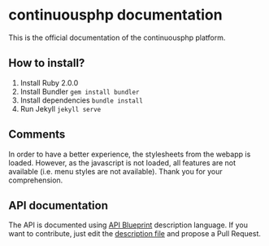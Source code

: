 continuousphp documentation
===========================

This is the official documentation of the continuousphp platform.

## How to install?

1. Install Ruby 2.0.0
2. Install Bundler ``` gem install bundler ```
3. Install dependencies ``` bundle install ```
4. Run Jekyll ``` jekyll serve ```

## Comments

In order to have a better experience, the stylesheets from the webapp is loaded.
However, as the javascript is not loaded, all features are not available (i.e. menu styles are not available).
Thank you for your comprehension.

## API documentation

The API is documented using [API Blueprint](https://apiblueprint.org/) description language.
If you want to contribute, just edit the [description file](apiary.apib)
and propose a Pull Request.